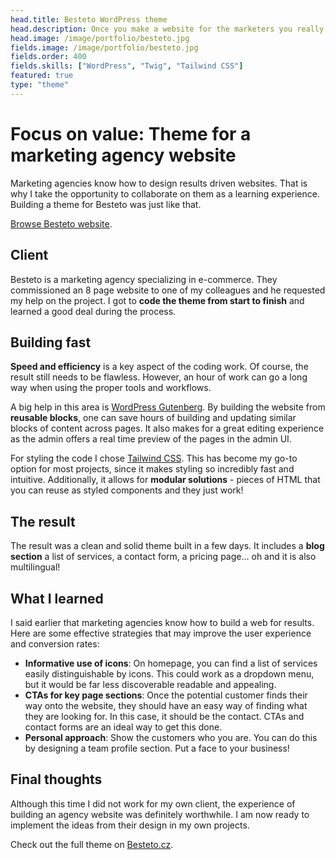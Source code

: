 ```yaml
---
head.title: Besteto WordPress theme
head.description: Once you make a website for the marketers you really get to know how to focus on the results.
head.image: /image/portfolio/besteto.jpg
fields.image: /image/portfolio/besteto.jpg
fields.order: 400
fields.skills: ["WordPress", "Twig", "Tailwind CSS"]
featured: true
type: "theme"
---
```


# Focus on value: Theme for a marketing agency website

Marketing agencies know how to design results driven websites. That is why I take the opportunity to collaborate on them as a learning experience. Building a theme for Besteto was just like that.

[Browse Besteto website](https://www.besteto.cz/).

## Client

Besteto is a marketing agency specializing in e-commerce. They commissioned an 8 page website to one of my colleagues and he requested my help on the project. I got to **code the theme from start to finish** and learned a good deal during the process.

## Building fast

**Speed and efficiency** is a key aspect of the coding work. Of course, the result still needs to be flawless. However, an hour of work can go a long way when using the proper tools and workflows.

A big help in this area is [WordPress Gutenberg](/blog/wordpress-gutenberg-101). By building the website from **reusable blocks**, one can save hours of building and updating similar blocks of content across pages. It also makes for a great editing experience as the admin offers a real time preview of the pages in the admin UI.

For styling the code I chose [Tailwind CSS](https://tailwindcss.com/). This has become my go-to option for most projects, since it makes styling so incredibly fast and intuitive. Additionally, it allows for **modular solutions** - pieces of HTML that you can reuse as styled components and they just work!

## The result

The result was a clean and solid theme built in a few days. It includes a **blog section** a list of services, a contact form, a pricing page... oh and it is also multilingual!

## What I learned

I said earlier that marketing agencies know how to build a web for results. Here are some effective strategies that may improve the user experience and conversion rates:

- **Informative use of icons**: On homepage, you can find a list of services easily distinguishable by icons. This could work as a dropdown menu, but it would be far less discoverable readable and appealing.
- **CTAs for key page sections**: Once the potential customer finds their way onto the website, they should have an easy way of finding what they are looking for. In this case, it should be the contact. CTAs and contact forms are an ideal way to get this done.
- **Personal approach**: Show the customers who you are. You can do this by designing a team profile section. Put a face to your business!

## Final thoughts

Although this time I did not work for my own client, the experience of building an agency website was definitely worthwhile. I am now ready to implement the ideas from their design in my own projects.

Check out the full theme on [Besteto.cz](https://www.besteto.cz/).
